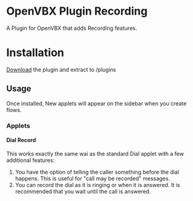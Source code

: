 OpenVBX Plugin Recording
========================

A Plugin for OpenVBX that adds Recording features.

# Installation

[Download][1] the plugin and extract to /plugins

[1]: https://github.com/kernworks/OpenVBX-Plugin-Recording/archive/master.zip

## Usage

Once installed, New applets will appear on the sidebar when you create flows.

### Applets

#### Dial Record

This works exactly the same wai as the standard Dial applet with a few additional features:

1. You have the option of telling the caller something before the dial happens. This is useful for "call may be recorded" messages.
2. You can record the dial as it is ringing or when it is answered. It is recommended that you wait until the call is answered.

